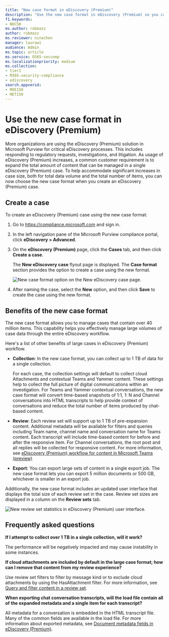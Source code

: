 ```yaml
---
title: "New case format in eDiscovery (Premium)"
description: "Use the new case format in eDiscovery (Premium) so you can add more items to review sets and take advantage of other increased limits and new functionality."
f1.keywords:
- NOCSH
ms.author: robmazz
author: robmazz
ms.reviewer: ninachen
manager: laurawi
audience: Admin
ms.topic: article
ms.service: O365-seccomp
ms.localizationpriority: medium
ms.collection:
- tier1
- M365-security-compliance
- ediscovery 
search.appverid: 
- MOE150
- MET150
---
```


# Use the new case format in eDiscovery (Premium)

More organizations are using the eDiscovery (Premium) solution in Microsoft Purview for critical eDiscovery processes. This includes responding to regulatory requests, investigations, and litigation. As usage of eDiscovery (Premium) increases, a common customer requirement is to expand the total amount of content that can be managed in a single eDiscovery (Premium) case. To help accommodate significant increases in case size, both for total data volume and the total number of items, you can now choose the new case format when you create an eDiscovery (Premium) case.  

## Create a case

To create an eDiscovery (Premium) case using the new case format:

1. Go to <https://compliance.microsoft.com> and sign in.

2. In the left navigation pane of the Microsoft Purview compliance portal, click **eDiscovery > Advanced**.

3. On the **eDiscovery (Premium)** page, click the **Cases** tab, and then click **Create a case**.

   The **New eDiscovery case** flyout page is displayed. The **Case format** section provides the option to create a case using the new format.

   ![New case format option on the New eDiscovery case page.](..\media\AeDNewCaseFormat1.png)

4. After naming the case, select the **New** option, and then click **Save** to create the case using the new format.

## Benefits of the new case format

The new case format allows you to manage cases that contain over 40 million items. This capability helps you effectively manage large volumes of case data through the entire eDiscovery workflow.

Here's a list of other benefits of large cases in eDiscovery (Premium) workflow.

- **Collection**: In the new case format, you can collect up to 1 TB of data for a single collection.

   For each case, the collection settings will default to collect cloud Attachments and contextual Teams and Yammer content. These settings help to collect the full picture of digital communications within an investigation. For Teams and Yammer contextual conversations, the new case format will convert time-based snapshots of 1:1, 1: N and Channel conversations into HTML transcripts to help provide context of conversations and reduce the total number of items produced by chat-based content.  

- **Review**: Each review set will support up to 1 TB of pre-expansion content. Additional metadata will be available for filters and queries including Team name, channel name and conversation name for Teams content. Each transcript will include time-based content for before and after the responsive item. For Channel conversations, the root post and all replies will be collected for responsive content. For more information, see [eDiscovery (Premium) workflow for content in Microsoft Teams (preview)](teams-workflow-in-advanced-ediscovery.md)

- **Export**: You can export large sets of content in a single export job. The new case format lets you can export 5 million documents or 500 GB, whichever is smaller in an export job.

Additionally, the new case format includes an updated user interface that displays the total size of each review set in the case. Review set sizes are displayed in a column on the **Review sets** tab.

![New review set statistics in eDiscovery (Premium) user interface.](..\media\LargeCaseUI.png)

## Frequently asked questions

**If I attempt to collect over 1 TB in a single collection, will it work?**

The performance will be negatively impacted and may cause instability in some instances.

**If cloud attachments are included by default in the large case format; how can I remove that content from my review experience?**  

Use review set filters to filter by message kind or to exclude cloud attachments by using the HasAttachment filter. For more information, see [Query and filter content in a review set](review-set-search.md).

**When exporting chat conversation transcripts, will the load file contain all of the expanded metadata and a single item for each transcript?**

All metadata for a conversation is embedded in the HTML transcript file.  Many of the common fields are available in the load file. For more information about exported metadata, see [Document metadata fields in eDiscovery (Premium)](document-metadata-fields-in-Advanced-eDiscovery.md).

